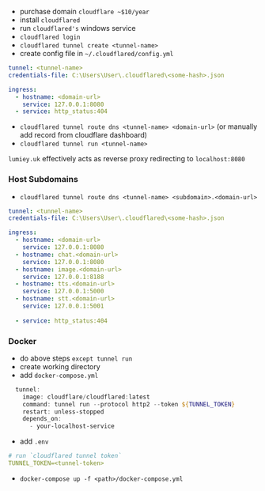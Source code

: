 - purchase domain `cloudflare ~$10/year`
- install `cloudflared`
- run `cloudflared's` windows service
- `cloudflared login`
- `cloudflared tunnel create <tunnel-name>`
- create config file in `~/.cloudflared/config.yml`
``` yaml
tunnel: <tunnel-name>
credentials-file: C:\Users\User\.cloudflared\<some-hash>.json

ingress:
  - hostname: <domain-url>
    service: 127.0.0.1:8080
  - service: http_status:404
```
- `cloudflared tunnel route dns <tunnel-name> <domain-url>`
  (or manually add record from cloudflare dashboard)
- `cloudflared tunnel run <tunnel-name>`

`lumiey.uk` effectively acts as reverse proxy redirecting to `localhost:8080`
### Host Subdomains
- `cloudflared tunnel route dns <tunnel-name> <subdomain>.<domain-url>`
``` yaml
tunnel: <tunnel-name>
credentials-file: C:\Users\User\.cloudflared\<some-hash>.json

ingress:
  - hostname: <domain-url>
    service: 127.0.0.1:8080
  - hostname: chat.<domain-url>
    service: 127.0.0.1:8080
  - hostname: image.<domain-url>
    service: 127.0.0.1:8188
  - hostname: tts.<domain-url>
    service: 127.0.0.1:5000
  - hostname: stt.<domain-url>
    service: 127.0.0.1:5001
    
  - service: http_status:404
```
### Docker
- do above steps `except tunnel run`
- create working directory
- add `docker-compose.yml`
``` powershell
  tunnel:
    image: cloudflare/cloudflared:latest
    command: tunnel run --protocol http2 --token ${TUNNEL_TOKEN}
    restart: unless-stopped
    depends_on:
      - your-localhost-service
```
- add `.env`
``` yaml
# run `cloudflared tunnel token`
TUNNEL_TOKEN=<tunnel-token>
```
- `docker-compose up -f <path>/docker-compose.yml`
